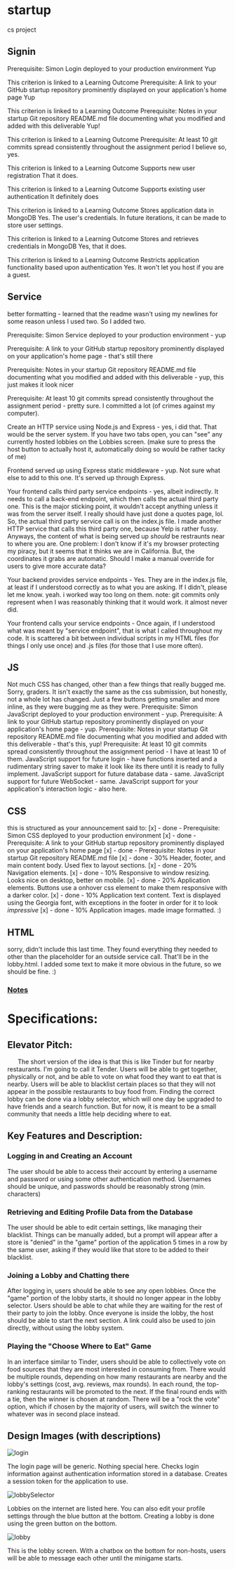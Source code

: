 # startup
 cs project
## Signin
Prerequisite: Simon Login deployed to your production environment
Yup	

This criterion is linked to a Learning Outcome Prerequisite: A link to your GitHub startup repository prominently displayed on your application's home page
Yup	


This criterion is linked to a Learning Outcome Prerequisite: Notes in your startup Git repository README.md file documenting what you modified and added with this deliverable
	Yup!

This criterion is linked to a Learning Outcome Prerequisite: At least 10 git commits spread consistently throughout the assignment period
	I believe so, yes.

This criterion is linked to a Learning Outcome Supports new user registration
	That it does.

This criterion is linked to a Learning Outcome Supports existing user authentication
It definitely does

This criterion is linked to a Learning Outcome Stores application data in MongoDB
Yes. The user's credentials. In future iterations, it can be made to store user settings.

This criterion is linked to a Learning Outcome Stores and retrieves credentials in MongoDB
Yes, that it does.

This criterion is linked to a Learning Outcome Restricts application functionality based upon authentication
Yes. It won't let you host if you are a guest.





## Service
better formatting -  learned that the readme wasn't using my newlines for some reason unless I used two. So I added two.

Prerequisite: Simon Service deployed to your production environment - yup


Prerequisite: A link to your GitHub startup repository prominently displayed on your application's home page - that's still there


Prerequisite: Notes in your startup Git repository README.md file documenting what you modified and added with this deliverable - yup, this just makes it look nicer


Prerequisite: At least 10 git commits spread consistently throughout the assignment period - pretty sure. I committed a lot (of crimes against my computer).


Create an HTTP service using Node.js and Express - yes, i did that. That would be the server system. If you have two tabs open, you can "see" any currently hosted lobbies on the Lobbies screen. (make sure to press the host button to actually host it, automatically doing so would be rather tacky of me)


Frontend served up using Express static middleware  - yup. Not sure what else to add to this one. It's served up through Express.


Your frontend calls third party service endpoints - yes, albeit indirectly. It needs to call a back-end endpoint, which then calls the actual third party one. This is the major sticking point, it wouldn't accept anything unless it was from the server itself. I really should have just done a quotes page, lol. So, the actual third party service call is on the index.js file. I made another HTTP service that calls this third party one, because Yelp is rather fussy. Anyways, the content of what is being served up *should* be restraunts near to where you are. One problem: I don't know if it's my browser protecting my piracy, but it seems that it thinks we are in California. But, the coordinates it grabs are automatic. Should I make a manual override for users to give more accurate data?


Your backend provides service endpoints - Yes. They are in the index.js file, at least if I understood correctly as to what you are asking. If I didn't, please let me know.
yeah. i worked way too long on them.
note: git commits only represent when I was reasonably thinking that it would work.
it almost never did.


Your frontend calls your service endpoints - Once again, if I understood what was meant by "service endpoint", that is what I called throughout my code. It is scattered a bit between individual scripts in my HTML files (for things I only use once) and .js files (for those that I use more often).


## JS
Not much CSS has changed, other than a few things that really bugged me. Sorry, graders. It isn't exactly the same as the css submission, but honestly, not a whole lot has changed. Just a few buttons getting smaller and more inline, as they were bugging me as they were.
Prerequisite: Simon JavaScript deployed to your production environment  - yup.
Prerequisite: A link to your GitHub startup repository prominently displayed on your application's home page  - yup.
Prerequisite: Notes in your startup Git repository README.md file documenting what you modified and added with this deliverable - that's this, yup!
Prerequisite: At least 10 git commits spread consistently throughout the assignment period - I have at least 10 of them.
JavaScript support for future login - have functions inserted and a rudimentary string saver to make it look like its there until it is ready to fully implement.
JavaScript support for future database data - same.
JavaScript support for future WebSocket - same.
JavaScript support for your application's interaction logic - also here.

## CSS
this is structured as your announcement said to:
[x] - done - Prerequisite: Simon CSS deployed to your production environment
[x] - done - Prerequisite: A link to your GitHub startup repository prominently displayed on your application's home page
[x] - done - Prerequisite: Notes in your startup Git repository README.md file
[x] - done - 30% Header, footer, and main content body. Used flex to layout sections.
[x] - done - 20% Navigation elements. 
[x] - done - 10% Responsive to window resizing. Looks nice on desktop, better on mobile.
[x] - done - 20% Application elements. Buttons use a onhover css element to make them responsive with a darker color.
[x] - done - 10% Application text content. Text is displayed using the Georgia font, with exceptions in the footer in order for it to look *impressive*
[x] - done - 10% Application images. made image formatted. :)





## HTML
sorry, didn't include this last time. They found everything they needed to other than the placeholder for an outside service call. That'll be in the lobby.html. I added some text to make it more obvious in the future, so we should be fine. :)


### [Notes](notes.md)
# Specifications:
## Elevator Pitch: 
&nbsp;&nbsp;&nbsp;&nbsp;&nbsp; The short version of the idea is that this is like Tinder but for nearby restaurants. I'm going to call it Tender. Users will be able to get together, physically or not, and be able to vote on what food they want to eat that is nearby. Users will be able to blacklist certain places so that they will not appear in the possible restaurants to buy food from. Finding the correct lobby can be done via a lobby selector, which will one day be upgraded to have friends and a search function. But for now, it is meant to be a small community that needs a little help deciding where to eat.
## Key Features and Description:
### Logging in and Creating an Account
The user should be able to access their account by entering a username and password or using some other authentication method. Usernames should be unique, and passwords should be reasonably strong (min. characters)
### Retrieving and Editing Profile Data from the Database
The user should be able to edit certain settings, like managing their blacklist. Things can be manually added, but a prompt will appear after a store is "denied" in the "game" portion of the application 5 times in a row by the same user, asking if they would like that store to be added to their blacklist. 
### Joining a Lobby and Chatting there
After logging in, users should be able to see any open lobbies. Once the "game" portion of the lobby starts, it should no longer appear in the lobby selector. Users should be able to chat while they are waiting for the rest of their party to join the lobby. Once everyone is inside the lobby, the host should be able to start the next section. A link could also be used to join directly, without using the lobby system.
### Playing the "Choose Where to Eat" Game
In an interface similar to Tinder, users should be able to collectively vote on food sources that they are most interested in consuming from. There would be multiple rounds, depending on how many restaurants are nearby and the lobby's settings (cost, avg. reviews, max rounds). In each round, the top-ranking restaurants will be promoted to the next. If the final round ends with a tie, then the winner is chosen at random. There will be a "rock the vote" option, which if chosen by the majority of users, will switch the winner to whatever was in second place instead.
## Design Images (with descriptions)
![login](loginpage.png)

The login page will be generic. Nothing special here. Checks login information against authentication information stored in a database. Creates a session token for the application to use.

![lobbySelector](lobbySelectionPage.png)

Lobbies on the internet are listed here. You can also edit your profile settings through the blue button at the bottom. Creating a lobby is done using the green button on the bottom.

![lobby](lobby.png)

This is the lobby screen. With a chatbox on the bottom for non-hosts, users will be able to message each other until the minigame starts.
